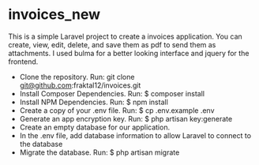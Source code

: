 # invoices_new
This is a simple Laravel project to create a invoices application. You can create, view, edit, delete, and save them as pdf to send them as attachments. I used bulma for a better looking interface and jquery for the frontend.

- Clone the repository. Run: git clone git@github.com:fraktal12/invoices.git
- Install Composer Dependencies. Run: $ composer install
- Install NPM Dependencies. Run: $ npm install
- Create a copy of your .env file. Run: $ cp .env.example .env
- Generate an app encryption key. Run: $ php artisan key:generate
- Create an empty database for our application.
- In the .env file, add database information to allow Laravel to connect to the database
- Migrate the database. Run: $ php artisan migrate
